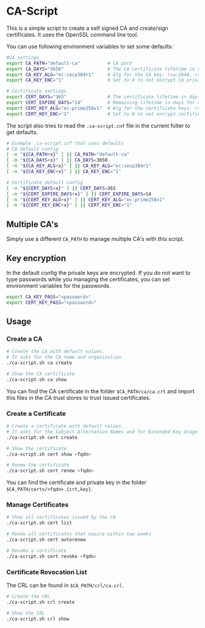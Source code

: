 # CA-Script

This is a simple script to create a self signed CA and create/sign certificates. It uses the OpenSSL command line tool.

You can use following environment variables to set some defaults:

```sh
#CA settings
export CA_PATH="default-ca"          # CA path
export CA_DAYS="3650"                # The CA certificate lifetime in days
export CA_KEY_ALG="ec:secp384r1"     # Alg for the CA key: rsa:2048, rsa:4096, ec:prime256v1, ec:secp384r1
export CA_KEY_ENC="1"                # Set to 0 to not encrypt CA private keys

# Certificate settings
export CERT_DAYS="365"               # The certificate lifetime in days
export CERT_EXPIRE_DAYS="14"         # Remaining lifetime in days for autorenew
export CERT_KEY_ALG="ec:prime256v1"  # Alg for the certificate keys: rsa:2048, rsa:4096, ec:prime256v1, ec:secp384r1
export CERT_KEY_ENC="1"              # Set to 0 to not encrypt certificate private keys
```

The script also tries to read the `.ca-script.cnf` file in the current folter to get defaults.

```sh
# Example .ca-script.cnf that uses defaults
# CA default config
[ -n "${CA_PATH+x}" ] || CA_PATH="default-ca"
[ -n "${CA_DAYS+x}" ] || CA_DAYS=3650
[ -n "${CA_KEY_ALG+x}" ] || CA_KEY_ALG="ec:secp384r1"
[ -n "${CA_KEY_ENC+x}" ] || CA_KEY_ENC="1"

# Certificate default config
[ -n "${CERT_DAYS+x}" ] || CERT_DAYS=365
[ -n "${CERT_EXPIRE_DAYS+x}" ] || CERT_EXPIRE_DAYS=14
[ -n "${CERT_KEY_ALG+x}" ] || CERT_KEY_ALG="ec:prime256v1"
[ -n "${CERT_KEY_ENC+x}" ] || CERT_KEY_ENC="1"
```

## Multiple CA's

Simply use a different `CA_PATH` to manage multiple CA's with this script.

## Key encryption

In the default config the private keys are encrypted. If you do not want to type passwords while you managing the certificates, you can set environment variables for the passwords.

```sh
export CA_KEY_PASS="<password>"
export CERT_KEY_PASS="<password>"
```

## Usage

### Create a CA

```sh
# Create the CA with default values.
# It asks for the CA name and organization.
./ca-script.sh ca create

# Show the CA certificate
./ca-script.sh ca show
```

You can find the CA certificate in the folder `$CA_PATH/ca/ca.crt` and import this files in the CA trust stores to trust issued certificates.

### Create a Certificate

```sh
# Create a certificate with default values.
# It asks for the Subject Alternative Names and for Extended Key Usage.
./ca-script.sh cert create

# Show the certificate
./ca-script.sh cert show <fqdn>

# Renew the certificate
./ca-script.sh cert renew <fqdn>
```

You can find the certificate and private key in the folder `$CA_PATH/certs/<fqdn>.{crt,key}`.

### Manage Certificates

```sh
# Show all certificates issued by the CA
./ca-script.sh cert list

# Renew all certificates that expire within two weeks
./ca-script.sh cert autorenew

# Revoke a certificate
./ca-script.sh cert revoke <fqdn>
```

### Certificate Revocation List

The CRL can be found in `$CA_PATH/crl/ca.crl`.

```sh
# Create the CRL
./ca-script.sh crl create

# Show the CRL
./ca-script.sh crl show
```
